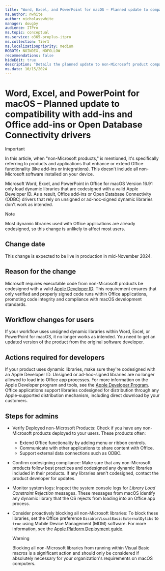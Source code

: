 ```yaml
---
title: "Word, Excel, and PowerPoint for macOS – Planned update to compatibility with add-ins and Office add-ins or Open Database Connectivity drivers"
ms.author: nwhite
author: nicholasswhite
manager: dougby
audience: ITPro
ms.topic: conceptual
ms.service: o365-proplus-itpro
ms.collection: Tier1
ms.localizationpriority: medium
ROBOTS: NOINDEX, NOFOLLOW
recommendations: false
hideEdit: true
description: "Details the planned update to non-Microsoft product compatibility for Word, Excel, and PowerPoint for macOS version 16.91."
ms.date: 10/15/2024
---
```


# Word, Excel, and PowerPoint for macOS – Planned update to compatibility with add-ins and Office add-ins or Open Database Connectivity drivers

> [!IMPORTANT]
> In this article, when "non-Microsoft products," is mentioned, it's specifically referring to products and applications that  enhance or extend Office functionality (like add-ins or integrations). This doesn't include all non-Microsoft software installed on your device.

Microsoft Word, Excel, and PowerPoint in Office for macOS Version 16.91 only load dynamic libraries that are codesigned with a valid Apple Developer ID. As a result, Office add-ins or Open Database Connectivity (ODBC) drivers that rely on unsigned or ad-hoc-signed dynamic libraries don't work as intended. 

> [!NOTE]
> Most dynamic libraries used with Office applications are already codesigned, so this change is unlikely to affect most users.
## Change date

This change is expected to be live in production in mid-November 2024.

## Reason for the change

Microsoft requires executable code from non-Microsoft products be codesigned with a valid [Apple Developer ID](https://developer.apple.com/developer-id/). This requirement ensures that only verified and properly signed code runs within Office applications, promoting code integrity and compliance with macOS development standards.

## Workflow changes for users

If your workflow uses unsigned dynamic libraries within Word, Excel, or PowerPoint for macOS, it no longer works as intended. You need to get an updated version of the product from the original software developer.

## Actions required for developers

If your product uses dynamic libraries, make sure they're codesigned with an Apple Developer ID. Unsigned or ad-hoc-signed libraries are no longer allowed to load into Office app processes. For more information on the Apple Developer program and tools, see the [Apple Developer Program](https://developer.apple.com). Office applications support libraries codesigned for distribution through any Apple-supported distribution mechanism, including direct download by your customers.

## Steps for admins

- Verify Deployed non-Microsoft Products: Check if you have any non-Microsoft products deployed to your users. These products often:

  - Extend Office functionality by adding menu or ribbon controls.
  - Communicate with other applications to share content with Office.
  - Support external data connections such as ODBC.

- Confirm codesigning compliance: Make sure that any non-Microsoft products follow best practices and codesigned any dynamic libraries included in their products. If any libraries aren't codesigned, contact the product developer for updates.

- Monitor system logs: Inspect the system console logs for *Library Load Constraint Rejection* messages. These messages from macOS identify any dynamic library that the OS rejects from loading into an Office app process.

- Consider proactively blocking all non-Microsoft libraries: To block these libraries, set the Office preference `DisableVisualBasicExternalDylibs` to `true` using Mobile Device Management (MDM) software. For more information, see the [Apple Platform Deployment guide](https://support.apple.com/guide/deployment/welcome/web).

  > [!WARNING]
  > Blocking all non-Microsoft libraries from running within Visual Basic macros is a significant action and should only be considered if absolutely necessary for your organization's requirements on macOS computers.